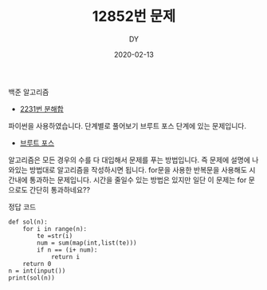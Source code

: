 ﻿---
layout: post
title:  "12852번 문제"
date:   2020-02-13
author: DY
comments: true
categories: backjoon
---

백준 알고리즘
* [2231번 분해합](https://www.acmicpc.net/problem/2231)

파이썬을 사용하였습니다.
단계별로 풀어보기 브루트 포스 단계에 있는 문제입니다.
* [브루트 포스](https://namu.wiki/w/%EB%B8%8C%EB%A3%A8%ED%8A%B8%20%ED%8F%AC%EC%8A%A4)
		
알고리즘은 모든 경우의 수를 다 대입해서 문제를 푸는 방법입니다.
즉 문제에 설명에 나와있는 방법대로 알고리즘을 작성하시면 됩니다.
for문을 사용한 반복문을 사용해도 시간내에 통과하는 문제입니다.
시간을 줄일수 있는 방법은 있지만 일단 이 문제는 for 문으로도 간단히 통과하네요??


정답 코드
~~~
def sol(n):
    for i in range(n):
        te =str(i)
        num = sum(map(int,list(te)))
        if n == (i+ num):
            return i
    return 0
n = int(input())
print(sol(n))
~~~